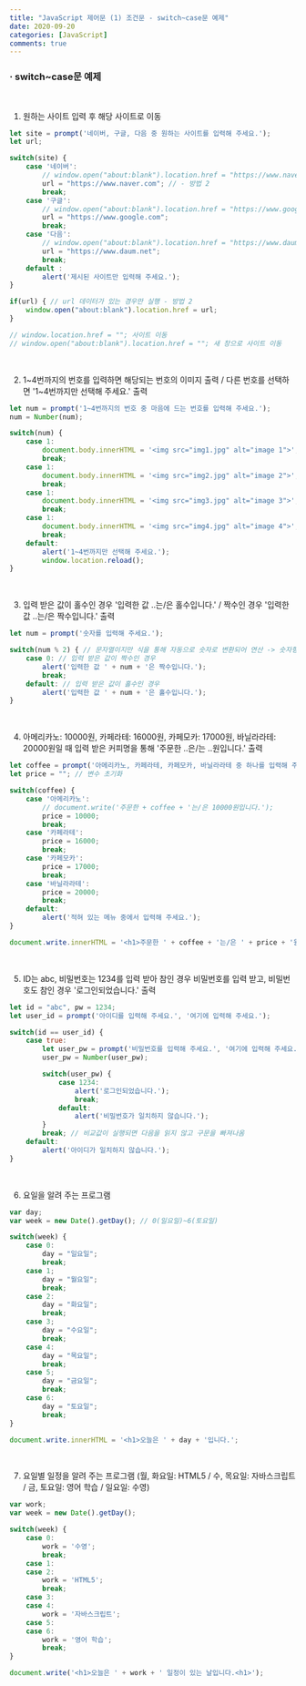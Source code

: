 ```yaml
---
title: "JavaScript 제어문 (1) 조건문 - switch~case문 예제"
date: 2020-09-20
categories: [JavaScript]
comments: true
---
```


### **· switch~case문 예제**

<br>

1) 원하는 사이트 입력 후 해당 사이트로 이동

```js
let site = prompt('네이버, 구글, 다음 중 원하는 사이트를 입력해 주세요.');
let url;

switch(site) {
    case '네이버':
    	// window.open("about:blank").location.href = "https://www.naver.com"; - 방법 1
        url = "https://www.naver.com"; // - 방법 2
        break;
    case '구글':
    	// window.open("about:blank").location.href = "https://www.google.com";
        url = "https://www.google.com";
        break;
    case '다음':
    	// window.open("about:blank").location.href = "https://www.daum.net";
        url = "https://www.daum.net";
        break;
    default :
    	alert('제시된 사이트만 입력해 주세요.');
}

if(url) { // url 데이터가 있는 경우만 실행 - 방법 2
	window.open("about:blank").location.href = url;
}

// window.location.href = ""; 사이트 이동
// window.open("about:blank").location.href = ""; 새 창으로 사이트 이동
```

<br>

2) 1~4번까지의 번호를 입력하면 해당되는 번호의 이미지 출력 / 다른 번호를 선택하면 '1~4번까지만 선택해 주세요.' 출력

```js
let num = prompt('1~4번까지의 번호 중 마음에 드는 번호를 입력해 주세요.');
num = Number(num);

switch(num) {
    case 1:
    	document.body.innerHTML = '<img src="img1.jpg" alt="image 1">';
        break;
    case 1:
    	document.body.innerHTML = '<img src="img2.jpg" alt="image 2">';
        break;
    case 1:
    	document.body.innerHTML = '<img src="img3.jpg" alt="image 3">';
        break;
    case 1:
    	document.body.innerHTML = '<img src="img4.jpg" alt="image 4">';
        break;
    default:
    	alert('1~4번까지만 선택해 주세요.');
        window.location.reload();
}
```

<br>

3) 입력 받은 값이 홀수인 경우 '입력한 값 ..는/은 홀수입니다.' / 짝수인 경우 '입력한 값 ..는/은 짝수입니다.' 출력

```js
let num = prompt('숫자를 입력해 주세요.');

switch(num % 2) { // 문자열이지만 식을 통해 자동으로 숫자로 변환되어 연산 -> 숫자형 데이터
    case 0: // 입력 받은 값이 짝수인 경우
    	alert('입력한 값 ' + num + '은 짝수입니다.');
    	break;
    default: // 입력 받은 값이 홀수인 경우
    	alert('입력한 값 ' + num + '은 홀수입니다.');
}
```

<br>

4) 아메리카노: 10000원, 카페라테: 16000원, 카페모카: 17000원, 바닐라라테: 20000원일 때 입력 받은 커피명을 통해 '주문한 ..은/는 ..원입니다.' 출력

```js
let coffee = prompt('아메리카노, 카페라테, 카페모카, 바닐라라테 중 하나를 입력해 주세요.');
let price = ""; // 변수 초기화

switch(coffee) {
    case '아메리카노':
    	// document.write('주문한 + coffee + '는/은 10000원입니다.');
        price = 10000;
        break;
    case '카페라테':
        price = 16000;
        break;
    case '카페모카':
        price = 17000;
        break;
    case '바닐라라테':
        price = 20000;
        break;
    default:
    	alert('적혀 있는 메뉴 중에서 입력해 주세요.');
}

document.write.innerHTML = '<h1>주문한 ' + coffee + '는/은 ' + price + '원입니다.</h1>';
```

<br>

5) ID는 abc, 비밀번호는 1234를 입력 받아 참인 경우 비밀번호를 입력 받고, 비밀번호도 참인 경우 '로그인되었습니다.' 출력

```js
let id = "abc", pw = 1234;
let user_id = prompt('아이디를 입력해 주세요.', '여기에 입력해 주세요.');

switch(id == user_id) {
    case true:
    	let user_pw = prompt('비밀번호를 입력해 주세요.', '여기에 입력해 주세요.');
        user_pw = Number(user_pw);

        switch(user_pw) {
        	case 1234:
            	alert('로그인되었습니다.');
                break;
            default:
            	alert('비밀번호가 일치하지 않습니다.');
        }
        break; // 비교값이 실행되면 다음을 읽지 않고 구문을 빠져나옴
    default:
    	alert('아이디가 일치하지 않습니다.');
}
```

<br>

6) 요일을 알려 주는 프로그램

```js
var day;
var week = new Date().getDay(); // 0(일요일)~6(토요일)

switch(week) {
    case 0:
    	day = "일요일";
        break;
    case 1;
    	day = "월요일";
        break;
    case 2:
    	day = "화요일";
        break;
    case 3;
    	day = "수요일";
        break;
    case 4:
    	day = "목요일";
        break;
    case 5;
    	day = "금요일";
        break;
    case 6:
    	day = "토요일";
        break;
}

document.write.innerHTML = '<h1>오늘은 ' + day + '입니다.';
```

<br>

7) 요일별 일정을 알려 주는 프로그램 (월, 화요일: HTML5 / 수, 목요일: 자바스크립트 / 금, 토요일: 영어 학습 / 일요일: 수영)

```js
var work;
var week = new Date().getDay();

switch(week) {
    case 0:
    	work = '수영';
        break;
    case 1:
    case 2:
    	work = 'HTML5';
        break;
    case 3:
    case 4:
    	work = '자바스크립트';
    case 5:
    case 6:
    	work = '영어 학습';
        break;
}

document.write('<h1>오늘은 ' + work + ' 일정이 있는 날입니다.<h1>');
```